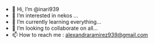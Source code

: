 - 👋 Hi, I’m @inari939
- 👀 I’m interested in nekos ...
- 🌱 I’m currently learning everything...
- 💞️ I’m looking to collaborate on all...
- 📫 How to reach me : alexandraramirez939@gmail.com

<!---
inari939/inari939 is a ✨ special ✨ repository because its `README.md` (this file) appears on your GitHub profile.
You can click the Preview link to take a look at your changes.
--->
